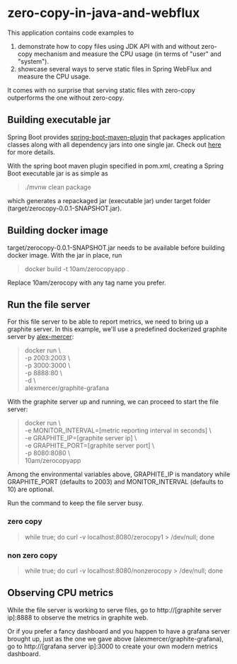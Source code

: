 # zero-copy-in-java-and-webflux

This application contains code examples to

1. demonstrate how to copy files using JDK API with and without zero-copy mechanism and measure the CPU usage (in terms of "user" and "system").
2. showcase several ways to serve static files in Spring WebFlux and measure the CPU usage.

It comes with no surprise that serving static files with zero-copy outperforms the one without zero-copy.

## Building executable jar

Spring Boot provides [spring-boot-maven-plugin](https://docs.spring.io/spring-boot/docs/current/reference/html/build-tool-plugins-maven-plugin.html) that packages application classes along with all dependency jars into one single jar. Check out [here](https://docs.spring.io/spring-boot/docs/current/reference/html/executable-jar.html) for more details.

With the spring boot maven plugin specified in pom.xml, creating a Spring Boot executable jar is as simple as 

> ./mvnw clean package

which generates a repackaged jar (executable jar) under target folder (target/zerocopy-0.0.1-SNAPSHOT.jar).


## Building docker image

target/zerocopy-0.0.1-SNAPSHOT.jar needs to be available before building docker image. With the jar in place, run 

> docker build -t 10am/zerocopyapp .

Replace 10am/zerocopy with any tag name you prefer.

## Run the file server

For this file server to be able to report metrics, we need to bring up a graphite server. In this example, we'll use a predefined dockerized graphite server by [alex-mercer](https://hub.docker.com/r/alexmercer/graphite-grafana/~/dockerfile/):

> docker run \\\
-p 2003:2003 \\\
-p 3000:3000 \\\
-p 8888:80 \\\
-d \\\
alexmercer/graphite-grafana

With the graphite server up and running, we can proceed to start the file server:

>docker run \\\
-e MONITOR_INTERVAL=[metric reporting interval in seconds] \\\
-e GRAPHITE_IP=[graphite server ip] \\\
-e GRAPHITE_PORT=[graphite server port] \\\
-p 8080:8080 \\\
10am/zerocopyapp

Among the environmental variables above, GRAPHITE_IP is mandatory while GRAPHITE_PORT (defaults to 2003) and MONITOR_INTERVAL (defaults to 10) are optional.

Run the command to keep the file server busy.

### zero copy

> while true; do curl -v localhost:8080/zerocopy1 > /dev/null; done

### non zero copy

> while true; do curl -v localhost:8080/nonzerocopy > /dev/null; done

## Observing CPU metrics

While the file server is working to serve files, go to http://[graphite server ip]:8888 to observe the metrics in graphite web.

Or if you prefer a fancy dashboard and you happen to have a grafana server brought up, just as the one we gave above (alexmercer/graphite-grafana), go to http://[grafana server ip]:3000 to create your own modern metrics dashboard.